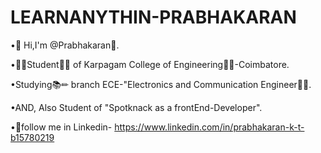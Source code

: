 # LEARNANYTHIN-PRABHAKARAN

•👋 Hi,I'm @Prabhakaran👋.

•👩‍🎓Student👩‍🎓 of Karpagam College of Engineering👨‍🔧-Coimbatore.

•Studying📚✏ branch ECE-"Electronics and Communication Engineer👨‍🔧.

•AND, Also Student of "Spotknack as a frontEnd-Developer".

•👣follow me in Linkedin- https://www.linkedin.com/in/prabhakaran-k-t-b15780219
